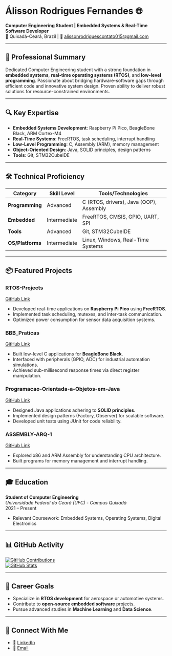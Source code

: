 # Álisson Rodrigues Fernandes 🌐  
**Computer Engineering Student | Embedded Systems & Real-Time Software Developer**  
📍 Quixadá-Ceará, Brazil | 📧 alissonrodriguescontato015@gmail.com  

---

## 📌 Professional Summary  
Dedicated Computer Engineering student with a strong foundation in **embedded systems**, **real-time operating systems (RTOS)**, and **low-level programming**. Passionate about bridging hardware-software gaps through efficient code and innovative system design. Proven ability to deliver robust solutions for resource-constrained environments.  

---

## 🔍 Key Expertise  
- **Embedded Systems Development**: Raspberry Pi Pico, BeagleBone Black, ARM Cortex-M4  
- **Real-Time Systems**: FreeRTOS, task scheduling, interrupt handling  
- **Low-Level Programming**: C, Assembly (ARM), memory management  
- **Object-Oriented Design**: Java, SOLID principles, design patterns  
- **Tools**: Git, STM32CubeIDE  

---

## 🛠️ Technical Proficiency  
| Category          | Skill Level       | Tools/Technologies                          |  
|-------------------|-------------------|---------------------------------------------|  
| **Programming**   | Advanced          | C (RTOS, drivers), Java (OOP), Assembly     |  
| **Embedded**      | Intermediate      | FreeRTOS, CMSIS, GPIO, UART, SPI            |  
| **Tools**         | Advanced          | Git, STM32CubeIDE                           |  
| **OS/Platforms**  | Intermediate      | Linux, Windows, Real-Time Systems           |  

---

## 📦 Featured Projects  

### **RTOS-Projects**  
[GitHub Link](https://github.com/alissonrodrigues0120/RTOS-projects)   
- Developed real-time applications on **Raspberry Pi Pico** using **FreeRTOS**.  
- Implemented task scheduling, mutexes, and inter-task communication.  
- Optimized power consumption for sensor data acquisition systems.  

### **BBB_Praticas**  
[GitHub Link](https://github.com/alissonrodrigues0120/BBB_Praticas)   
- Built low-level C applications for **BeagleBone Black**.  
- Interfaced with peripherals (GPIO, ADC) for industrial automation simulations.  
- Achieved sub-millisecond response times via direct register manipulation.  

### **Programacao-Orientada-a-Objetos-em-Java**  
[GitHub Link](https://github.com/alissonrodrigues0120/Programacao-Orientada-a-Objetos-em-Java)   
- Designed Java applications adhering to **SOLID principles**.  
- Implemented design patterns (Factory, Observer) for scalable software.  
- Developed unit tests using JUnit for code reliability.  

### **ASSEMBLY-ARQ-1**  
[GitHub Link](https://github.com/alissonrodrigues0120/ASSEMBLY-ARQ-1)   
- Explored x86 and ARM Assembly for understanding CPU architecture.  
- Built programs for memory management and interrupt handling.  

---

## 🎓 Education  
**Student of Computer Engineering**  
*Universidade Federal do Ceará (UFC) - Campus Quixadá*  
2021 – Present  
- Relevant Coursework: Embedded Systems, Operating Systems, Digital Electronics  

---


## 📊 GitHub Activity  
[![GitHub Contributions](https://contributions-calculator.vercel.app/api?username=alissonrodrigues0120)](https://github.com/alissonrodrigues0120)  
[![GitHub Stats](https://github-readme-stats.vercel.app/api?username=alissonrodrigues0120&show_icons=true)](https://github.com/alissonrodrigues0120)  

---

## 🌱 Career Goals   
- Specialize in **RTOS development** for aerospace or automotive systems.  
- Contribute to **open-source embedded software** projects.  
- Pursue advanced studies in **Machine Learning** and **Data Science**.  

---

## 🔗 Connect With Me  
- 📄 [LinkedIn](https://www.linkedin.com/in/%C3%A1lisson-rodrigues-a801451b1/)
- 📧 [Email](mailto:alissonrodriguescontato015@gmail.com)  

